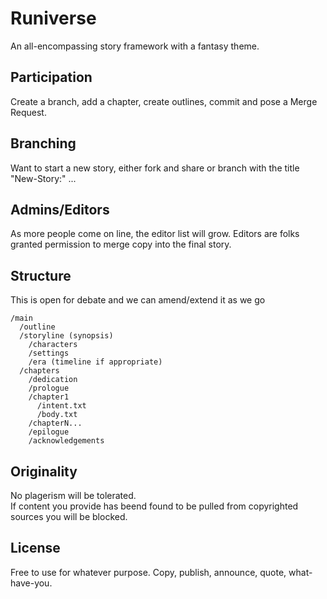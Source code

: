 # Runiverse
An all-encompassing story framework with a fantasy theme.
## Participation
Create a branch, add a chapter, create outlines, commit and pose a Merge Request.
## Branching
Want to start a new story, either fork and share or branch with the title "New-Story:" ...
## Admins/Editors
As more people come on line, the editor list will grow. Editors are folks granted permission to merge copy into the final story.
## Structure
This is open for debate and we can amend/extend it as we go
```
/main
  /outline
  /storyline (synopsis)
    /characters
    /settings
    /era (timeline if appropriate)    
  /chapters
    /dedication
    /prologue
    /chapter1
      /intent.txt
      /body.txt
    /chapterN...
    /epilogue
    /acknowledgements
```
## Originality
No plagerism will be tolerated.  
If content you provide has beend found to be pulled from copyrighted sources you will be blocked.
## License
Free to use for whatever purpose. Copy, publish, announce, quote, what-have-you.
